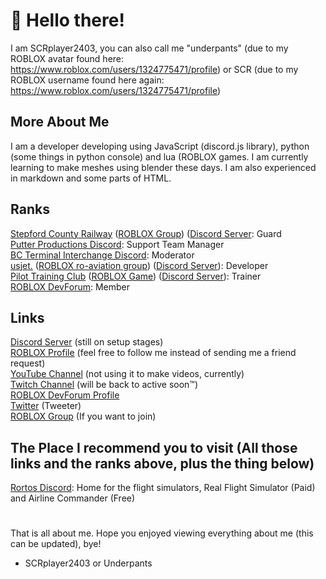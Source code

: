 # 👋 Hello there!

I am SCRplayer2403, you can also call me "underpants" (due to my ROBLOX avatar found here: https://www.roblox.com/users/1324775471/profile) or SCR (due to my ROBLOX username found here again: https://www.roblox.com/users/1324775471/profile)

## More About Me

I am a developer developing using JavaScript (discord.js library), python (some things in python console) and lua (ROBLOX games. I am currently learning to make meshes using blender these days. I am also experienced in markdown and some parts of HTML.

## Ranks

[Stepford County Railway](https://www.roblox.com/games/696347899) ([ROBLOX Group](https://www.roblox.com/groups/3620943/Stepford-County-Railway#!/about)) ([Discord Server](https://discord.gg/scr): Guard <br>
[Putter Productions Discord](https://discord.gg/qyj9GXYkYy): Support Team Manager <br>
[BC Terminal Interchange Discord](https://discord.gg/QWCCapApZK): Moderator <br>
[usjet.](https://www.roblox.com/groups/10095601/usjet-RBLX#!/about) ([ROBLOX ro-aviation group](https://www.roblox.com/groups/10095601/usjet-RBLX#!/about)) ([Discord Server](https://discord.gg/3Y8m3MP9nX)): Developer <br>
[Pilot Training Club](https://www.roblox.com/groups/2794513/Pilot-Training-Club) ([ROBLOX Game](https://www.roblox.com/games/20321167/Pilot-Training-Flight-Simulator)) ([Discord Server](https://discord.gg/ptc)): Trainer <br>
[ROBLOX DevForum](https://devforum.roblox.com/): Member

## Links

[Discord Server](https://discord.gg/x292tfKpD6) (still on setup stages) <br>
[ROBLOX Profile](https://www.roblox.com/users/1324775471/profile) (feel free to follow me instead of sending me a friend request) <br>
[YouTube Channel](https://www.youtube.com/channel/UCi4rZHi2Rn3rSiDug2mt) (not using it to make videos, currently) <br>
[Twitch Channel](https://www.twitch.tv/scrplayer2403) (will be back to active soon™) <br>
[ROBLOX DevForum Profile](https://devforum.roblox.com/u/scrplayer2403/) <br>
[Twitter](https://twitter.com/AarushAtharv) (Tweeter) <br>
[ROBLOX Group](https://www.roblox.com/groups/6874817/RBLX-Protocol-Studios) (If you want to join)

## The Place I recommend you to visit (All those links and the ranks above, plus the thing below)

[Rortos Discord](https://discord.gg/rortos): Home for the flight simulators, Real Flight Simulator (Paid) and Airline Commander (Free)

#

That is all about me. Hope you enjoyed viewing everything about me (this can be updated), bye!

- SCRplayer2403 or Underpants

<!--
**SCRplayer2403theDev/SCRplayer2403theDev** is a ✨ _special_ ✨ repository because its `README.md` (this file) appears on your GitHub profile.

Here are some ideas to get you started:

- 🔭 I’m currently working on ...
- 🌱 I’m currently learning ...
- 👯 I’m looking to collaborate on ...
- 🤔 I’m looking for help with ...
- 💬 Ask me about ...
- 📫 How to reach me: ...
- 😄 Pronouns: ...
- ⚡ Fun fact: ...
-->
